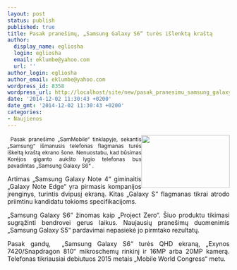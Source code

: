 ```yaml
---
layout: post
status: publish
published: true
title: Pasak pranešimų, „Samsung Galaxy S6“ turės išlenktą kraštą
author:
  display_name: egliosha
  login: egliosha
  email: eklumbe@yahoo.com
  url: ''
author_login: egliosha
author_email: eklumbe@yahoo.com
wordpress_id: 8358
wordpress_url: http://localhost/site/new/pasak_pranesimu_samsung_galaxy_s6_tures_islenkta_krasta/
date: '2014-12-02 11:30:43 +0200'
date_gmt: '2014-12-02 11:30:43 +0200'
categories:
- Naujienos
---
```

<p style="text-align: justify;">
	<a href="http://technews.lt/userfiles/samsung edgy.jpg"><img alt="" src="http://technews.lt/userfiles/samsung edgy.jpg" style="width: 200px; height: 120px; float: right;" /></a>&nbsp;<span style="font-size: 12px;">Pasak prane&scaron;imo &bdquo;SamMobile&ldquo; tinklapyje, sekantis &bdquo;Samsung&ldquo; i&scaron;manusis telefonas flagmanas turės i&scaron;keltą kra&scaron;tą ekrano &scaron;one. Nenuostabu, kad būsimas Korėjos giganto auk&scaron;to lygio telefonas bus pavadintas &bdquo;Samsung Galaxy S6&ldquo; .</span></p>
<p style="text-align: justify;">
	Artimas &bdquo;Samsung Galaxy Note 4&ldquo; giminaitis &bdquo;Galaxy Note Edge&ldquo; yra pirmasis kompanijos įrenginys, turintis dvipusį ekraną. Kitas &bdquo;Galaxy S&ldquo; flagmanas tikrai atrodo priimtinu kandidatu tokioms specifikacijoms.</p>
<p style="text-align: justify;">
	&bdquo;Samsung Galaxy S6&ldquo; žinomas kaip &bdquo;Project Zero&ldquo;. &Scaron;iuo produktu tikimasi sugrąžinti bendrovei gerus laikus. Naujausių prane&scaron;imų duomenimis &bdquo;Samsung Galaxy S5&ldquo; pardavimai nepasiekė jo pirmtako rezultatų.</p>
<p style="text-align: justify;">
	Pasak gandų, &nbsp;&bdquo;Samsung Galaxy S6&ldquo; turės QHD ekraną, &bdquo;Exynos 7420/Snapdragon 810&ldquo; mikroschemų rinkinį ir 16MP arba 20MP kamerą. Telefonas tikriausiai debiutuos 2015 metais &bdquo;Mobile World Congress&ldquo; metu.</p>
